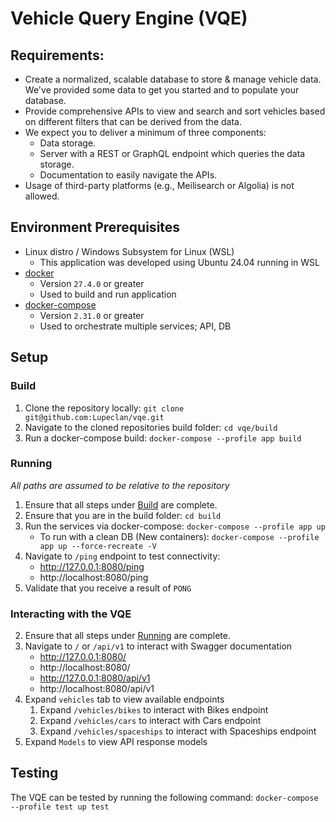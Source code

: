 # Vehicle Query Engine (VQE)

## Requirements:
- Create a normalized, scalable database to store & manage vehicle data. We've provided some data to get you started and to populate your database.
- Provide comprehensive APIs to view and search and sort vehicles based on different filters that can be derived from the data.
- We expect you to deliver a minimum of three components:
    - Data storage.
    - Server with a REST or GraphQL endpoint which queries the data storage.
    - Documentation to easily navigate the APIs.
- Usage of third-party platforms (e.g., Meilisearch or Algolia) is not allowed.

## Environment Prerequisites

- Linux distro / Windows Subsystem for Linux (WSL)
    - This application was developed using Ubuntu 24.04 running in WSL
- [docker](https://docs.docker.com/get-started/get-docker/)
    - Version `27.4.0` or greater
    - Used to build and run application
- [docker-compose](https://docs.docker.com/compose/install/)
    - Version `2.31.0` or greater
    - Used to orchestrate multiple services; API, DB

## Setup

### Build

1. Clone the repository locally: `git clone git@github.com:Lupeclan/vqe.git`
2. Navigate to the cloned repositories build folder: `cd vqe/build`
3. Run a docker-compose build: `docker-compose --profile app build`

### Running

*All paths are assumed to be relative to the repository*

1. Ensure that all steps under [Build](#build) are complete.
2. Ensure that you are in the build folder: `cd build`
3. Run the services via docker-compose: `docker-compose --profile app up`
    - To run with a clean DB (New containers): `docker-compose --profile app up --force-recreate -V`
4. Navigate to `/ping` endpoint to test connectivity:
    - http://127.0.0.1:8080/ping
    - http://localhost:8080/ping
5. Validate that you receive a result of `PONG`

### Interacting with the VQE

2. Ensure that all steps under [Running](#running) are complete.
1. Navigate to `/` or `/api/v1` to interact with Swagger documentation
    - http://127.0.0.1:8080/
    - http://localhost:8080/
    - http://127.0.0.1:8080/api/v1
    - http://localhost:8080/api/v1
2. Expand `vehicles` tab to view available endpoints
    1. Expand `/vehicles/bikes` to interact with Bikes endpoint
    2. Expand `/vehicles/cars` to interact with Cars endpoint
    3. Expand `/vehicles/spaceships` to interact with Spaceships endpoint
3. Expand `Models` to view API response models

## Testing

The VQE can be tested by running the following command: `docker-compose --profile test up test`
